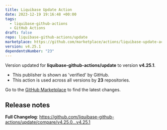 ```yaml
---
title: Liquibase Update Action
date: 2023-12-19 19:16:48 +00:00
tags:
  - liquibase-github-actions
  - GitHub Actions
draft: false
repo: liquibase-github-actions/update
marketplace: https://github.com/marketplace/actions/liquibase-update-action
version: v4.25.1
dependentsNumber: "23"
---
```



Version updated for **liquibase-github-actions/update** to version **v4.25.1**.
- This publisher is shown as 'verified' by GitHub.
- This action is used across all versions by **23** repositories.

Go to the [GitHub Marketplace](https://github.com/marketplace/actions/liquibase-update-action) to find the latest changes.

## Release notes

**Full Changelog**: https://github.com/liquibase-github-actions/update/compare/v4.25.0...v4.25.1
